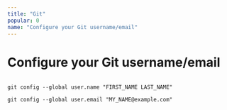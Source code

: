 ```yaml
---
title: "Git"
popular: 0
name: "Configure your Git username/email"
---
```


# Configure your Git username/email

<code language="javascript">
git config --global user.name "FIRST_NAME LAST_NAME"
</code>

<code language="javascript">
git config --global user.email "MY_NAME@example.com"
</code>
